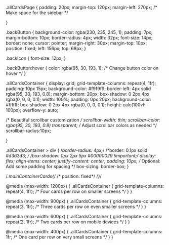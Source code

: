 .allCardsPage {
  padding: 20px;
  margin-top: 120px;
  margin-left: 270px; /* Make space for the sidebar */
  
  
  
}

.backButton {
  background-color: rgba(230, 235, 245, 1);
  padding: 7px;
  margin-bottom: 10px;
  border-radius: 4px;
  width: 32px;
  font-size: 14px;
  border: none;
  cursor: pointer;
  margin-right: 30px;
  margin-top: 10px;
  position: fixed;
  left: 156px;
  top: 68px;
}

.backIcon {
  font-size: 12px;
}

.backButton:hover {
  color: rgba(95, 30, 193, 1); /* Change button color on hover */
}


.allCardsContainer {
  display: grid;
  grid-template-columns: repeat(4, 1fr);
  padding: 10px 15px;
  background-color: #f9f9f9;
  border-left: 4px solid rgba(95, 30, 193, 0.8);
  margin-bottom: 20px;
  box-shadow: 0 2px 4px rgba(0, 0, 0, 0.1);
  width: 100%;
  padding: 0px 20px;
  background-color: #ffffff;
  box-shadow: 0 2px 4px rgba(0, 0, 0, 0.1);
  height: calc(100vh - 100px);
  overflow-y: auto;
  
  /* Beautiful scrollbar customization */
  scrollbar-width: thin;
  scrollbar-color: rgba(95, 30, 193, 0.8) transparent; /* Adjust scrollbar colors as needed */
  scrollbar-radius:10px;

}


.allCardsContainer > div {
  /*border-radius: 4px;*/
  /*border: 0.1px solid #d3d3d3; */
  /*box-shadow: 0px 2px 5px #00000029 !important;*/
  display: flex;
  align-items: center;
  justify-content: center;
  padding: 10px; /* Optional: Add some padding for spacing */
  box-sizing: border-box;
}


/*.mainContainerCards{*/
/*  position: fixed*/
/*}*/

@media (max-width: 1200px) {
  .allCardsContainer {
    grid-template-columns: repeat(4, 1fr); /* Four cards per row on smaller screens */
  }
}

@media (max-width: 900px) {
  .allCardsContainer {
    grid-template-columns: repeat(3, 1fr); /* Three cards per row on even smaller screens */
  }
}

@media (max-width: 600px) {
  .allCardsContainer {
    grid-template-columns: repeat(2, 1fr); /* Two cards per row on mobile devices */
  }
}

@media (max-width: 400px) {
  .allCardsContainer {
    grid-template-columns: 1fr; /* One card per row on very small screens */
  }
}

